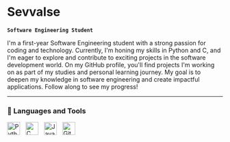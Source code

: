 # Sevvalse 

**`Software Engineering Student`**

I'm a first-year Software Engineering student with a strong passion for coding and technology. Currently, I'm honing my skills in Python and C, and I'm eager to explore and contribute to exciting projects in the software development world. On my GitHub profile, you'll find projects I'm working on as part of my studies and personal learning journey. My goal is to deepen my knowledge in software engineering and create impactful applications.
Follow along to see my progress!

---

### 🧰 Languages and Tools

<img align="left" alt="Python" width="30px" style="padding-right:10px;" src="https://cdn.jsdelivr.net/gh/devicons/devicon/icons/python/python-plain.svg" />
<img align="left" alt="C" width="30px" style="padding-right:10px;" src="https://raw.githubusercontent.com/marwin1991/profile-technology-icons/refs/heads/main/icons/c.png"/>
<img align="left" alt="Java" width="30px" style="padding-right:10px;" src="https://cdn.jsdelivr.net/gh/devicons/devicon/icons/java/java-original.svg"/>
<img align="left" alt="GitHub" width="30px" style="padding-right:10px;" src="https://cdn.jsdelivr.net/gh/devicons/devicon/icons/github/github-original.svg" />
<br />

